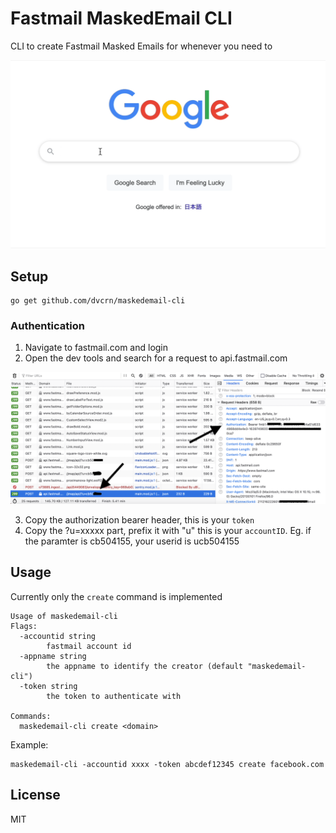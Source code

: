# Fastmail MaskedEmail CLI

CLI to create Fastmail Masked Emails for whenever you need to

![showcase](./showcase.gif)

## Setup

```
go get github.com/dvcrn/maskedemail-cli
```

### Authentication

1. Navigate to fastmail.com and login
2. Open the dev tools and search for a request to api.fastmail.com

![img](./screenshot.png)

3. Copy the authorization bearer header, this is your `token`
4. Copy the ?u=xxxxx part, prefix it with "u" this is your `accountID`. Eg. if the paramter is cb504155, your userid is ucb504155

## Usage

Currently only the `create` command is implemented

```
Usage of maskedemail-cli
Flags:
  -accountid string
        fastmail account id
  -appname string
        the appname to identify the creator (default "maskedemail-cli")
  -token string
        the token to authenticate with

Commands:
  maskedemail-cli create <domain>
```

Example:

```
maskedemail-cli -accountid xxxx -token abcdef12345 create facebook.com
```

## License

MIT
